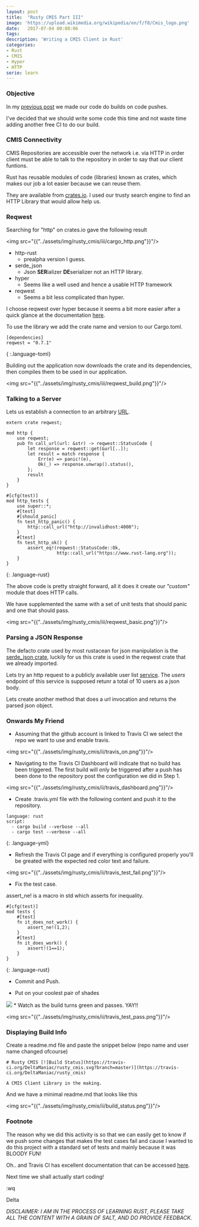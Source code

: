 ```yaml
---
layout: post
title:  "Rusty CMIS Part III"
image: 'https://upload.wikimedia.org/wikipedia/en/f/f8/Cmis_logo.png'
date:   2017-07-04 00:08:06
tags:
description: 'Writing a CMIS Client in Rust'
categories:
- Rust
- CMIS
- Hyper
- HTTP
serie: learn
---
```


### Objective 
In my <a href="https://deltamaniac.github.io/Rusty-CMIS-Part-II">previous post</a> we made our code do builds on code pushes.

I've decided that we should write some code this time and not waste time adding another free CI to do our build.


### CMIS Connectivity 

CMIS Repositories are accessible over the network i.e. via HTTP in order client must be able to talk to the repository in order to say that our client funtions.

Rust has reusable modules of code (libraries) known as crates, which makes our job a lot easier because we can reuse them.

They are available from <a href="https://crates.io">crates.io</a>. I used our trusty search engine to find an HTTP Library that would allow help us.


### Reqwest 

Searching for "http" on crates.io gave the following result

<img src="{{"../assets/img/rusty_cmis/iii/cargo_http.png"}}"/>

* http-rust 
    * prealpha version I guess.
* serde_json 
    * Json **SER**ializer **DE**serializer not an HTTP library.
* hyper 
    * Seems like a well used and hence a usable HTTP framework
* reqwest
    * Seems a bit less complicated than hyper.

I choose reqwest over hyper because it seems a bit more easier after a quick glance at the documentation <a href="https://docs.rs/reqwest/0.7.1/reqwest/">here</a>.

To use the library we add the crate name and version to our Cargo.toml.

~~~
[dependencies]
reqwest = "0.7.1"
~~~
{ :.language-toml}

Building out the application now downloads the crate and its dependencies, then compiles them to be used in our application.


<img src="{{"../assets/img/rusty_cmis/iii/reqwest_build.png"}}"/>


### Talking to a Server

Lets us establish a connection to an arbitrary <a href="https://www.rust-lang.org">URL</a>.

~~~
extern crate reqwest;

mod http {
    use reqwest;
    pub fn call_url(url: &str) -> reqwest::StatusCode {
        let response = reqwest::get(&url[..]);
        let result = match response {
            Err(e) => panic!(e),
            Ok(_) => response.unwrap().status(),
        };
        result
    }
}

#[cfg(test)]
mod http_tests {
    use super::*;
    #[test]
    #[should_panic]
    fn test_http_panic() {
        http::call_url("http://invalidhost:4000");
    }
    #[test]
    fn test_http_ok() {
        assert_eq!(reqwest::StatusCode::Ok,
                   http::call_url("https://www.rust-lang.org"));
    }
}

~~~
{: .language-rust}

The above code is pretty straight forward, all it does it create our *"custom"* module that does HTTP calls.

We have supplemented the same with a set of unit tests that should panic and one that should pass.

<img src="{{"../assets/img/rusty_cmis/iii/reqwest_basic.png"}}"/>

### Parsing a JSON Response 

The defacto crate used by most rustacean for json manipulation is the <a href="https://serde.rs/">serde_json crate</a>, luckily for us this crate is used in the reqwest crate that we already imported.

Lets try an http request to a publicly available user list <a href="https://jsonplaceholder.typicode.com/users">service</a>. The *users* endpoint of this service is supposed retunr a total of 10 users as a json body.

Lets create another method that does a url invocation and returns the parsed json object.



### Onwards My Friend
* Assuming that the github account is linked to Travis CI we select the repo we want to use and enable travis.


<img src="{{"../assets/img/rusty_cmis/ii/travis_on.png"}}"/>

* Navigating to the Travis CI Dashboard will indicate that no build has been triggered. The first build will only be triggered after a push has been done to the repository post the configuration we did in Step 1.

<img src="{{"../assets/img/rusty_cmis/ii/travis_dashboard.png"}}"/>

* Create .travis.yml file with the following content and push it to the repository.

~~~
language: rust
script:
  - cargo build --verbose --all
  - cargo test --verbose --all
~~~
{: .language-yml}
* Refresh the Travis CI page and if everything is configured properly you'll be greated with the expected red color text and failure.

<img src="{{"../assets/img/rusty_cmis/ii/travis_test_fail.png"}}"/>

* Fix the test case.

assert_ne! is a macro in std which asserts for inequality.

~~~
#[cfg(test)]
mod tests {
    #[test]
    fn it_does_not_work() {
        assert_ne!(1,2); 
    }
    #[test]
    fn it_does_work() {
        assert!(1==1);
    }
}
~~~
{: .language-rust}

* Commit and Push.

* Put on your coolest pair of shades
<img src="http://s2.quickmeme.com/img/ac/acdc1c11fb2aacc8f90e45dbe9d7dccc4f3a87e9ce323ee4ef1f007290742f37.jpg"/>
* Watch as the build turns green and passes. YAY!!


<img src="{{"../assets/img/rusty_cmis/ii/travis_test_pass.png"}}"/>


### Displaying Build Info 
Create a readme.md file and paste the snippet below (repo name and user name changed ofcourse)
~~~
# Rusty CMIS [![Build Status](https://travis-ci.org/DeltaManiac/rusty_cmis.svg?branch=master)](https://travis-ci.org/DeltaManiac/rusty_cmis)

A CMIS Client Library in the making.
~~~

And we have a minimal readme.md that looks like this 

<img src="{{"../assets/img/rusty_cmis/ii/build_status.png"}}"/>

### Footnote

The reason why we did this activity is so that we can easily get to know if we push some changes that makes the test cases fail and cause I wanted to do this project with a standard set of tests and mainly because it was BLOODY FUN!

Oh.. and Travis CI has excellent documentation that can be accessed <a href="https://docs.travis-ci.com/user/getting-started/" >here</a>.

Next time we shall actually start coding!

:wq

Delta

*DISCLAIMER: I AM IN THE PROCESS OF LEARNING RUST, PLEASE TAKE ALL THE CONTENT WITH A GRAIN OF SALT, AND DO PROVIDE FEEDBACK.*



